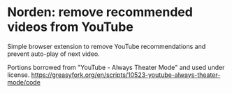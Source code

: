 # Norden: remove recommended videos from YouTube

Simple browser extension to remove YouTube
recommendations and prevent auto-play of next video.

Portions borrowed from "YouTube - Always Theater Mode"
and used under license.
https://greasyfork.org/en/scripts/10523-youtube-always-theater-mode/code

